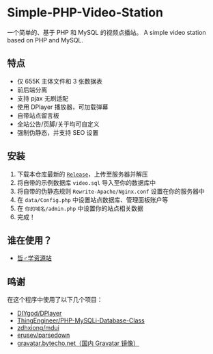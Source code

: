 # Simple-PHP-Video-Station
一个简单的、基于 PHP 和 MySQL 的视频点播站。 A simple video station based on PHP and MySQL.

## 特点

- 仅 655K 主体文件和 3 张数据表
- 前后端分离
- 支持 pjax 无刷适配
- 使用 DPlayer 播放器，可加载弹幕
- 自带站点留言板
- 全站公告/页脚/关于均可自定义
- 强制伪静态，并支持 SEO 设置

## 安装

1. 下载本仓库最新的 [`Release`](https://github.com/MisaLiu/Simple-PHP-Video-Station/releases)，上传至服务器并解压
2. 将自带的示例数据库 `video.sql` 导入至你的数据库中
3. 将自带的伪静态规则 `Rewrite-Apache/Nginx.conf` 设置在你的服务器中
4. 在 `data/Config.php` 中设置站点数据库、管理面板账户等
5. 在 `你的域名/admin.php` 中设置你的站点相关数据
6. 完成！

## 谁在使用？

- [哲♂学资源站](https://aniki.top)

## 鸣谢

在这个程序中使用了以下几个项目：

- [DIYgod/DPlayer](https://github.com/DIYgod/DPlayer)
- [ThingEngineer/PHP-MySQLi-Database-Class](https://github.com/ThingEngineer/PHP-MySQLi-Database-Class)
- [zdhxiong/mdui](https://github.com/zdhxiong/mdui)
- [erusev/parsedown](https://github.com/erusev/parsedown)
- [gravatar.bytecho.net（国内 Gravatar 镜像）](https://gravatar.bytecho.net/)
